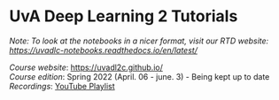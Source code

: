 UvA Deep Learning 2 Tutorials
===========================

*Note: To look at the notebooks in a nicer format, visit our RTD website: https://uvadlc-notebooks.readthedocs.io/en/latest/*

*Course website*: https://uvadl2c.github.io/<br>
*Course edition*: Spring 2022 (April. 06 - june. 3) - Being kept up to date</br>
*Recordings*: [YouTube Playlist](<>)</br>


